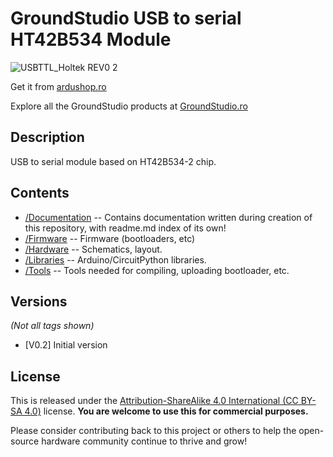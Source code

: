 GroundStudio USB to serial HT42B534 Module
====================================
![USBTTL_Holtek REV0 2](https://github.com/GroundStudio/GroundStudio_USB_to_serial_HT42B534_module/assets/77836107/38586e95-0f8a-48cb-99cb-b2191af715e5)

Get it from [ardushop.ro](https://ardushop.ro/ro/home/1725-usbttlht42b534-2.html)

Explore all the GroundStudio products at [GroundStudio.ro](https://groundstudio.ro/)

Description
-------------------
USB to serial module based on HT42B534-2 chip.

Contents
-------------------

* [/Documentation](https://github.com/GroundStudio/GroundStudio_USB_to_serial_HT42B534_module/tree/main/Documentation) -- Contains documentation written during creation of this repository, with readme.md index of its own!
* [/Firmware](https://github.com/GroundStudio/GroundStudio_USB_to_serial_HT42B534_module/tree/main/Firmware) -- Firmware (bootloaders, etc)
* [/Hardware](https://github.com/GroundStudio/GroundStudio_USB_to_serial_HT42B534_module/tree/main/Hardware) -- Schematics, layout.
* [/Libraries](https://github.com/GroundStudio/GroundStudio_USB_to_serial_HT42B534_module/tree/main/Libraries) -- Arduino/CircuitPython libraries. 
* [/Tools](https://github.com/GroundStudio/GroundStudio_USB_to_serial_HT42B534_module/tree/main) -- Tools needed for compiling, uploading bootloader, etc.

Versions
-------------------
*(Not all tags shown)*
* [V0.2] Initial version

License
-------------------

This is released under the [Attribution-ShareAlike 4.0 International (CC BY-SA 4.0)](https://creativecommons.org/licenses/by-sa/4.0/) license. 
**You are welcome to use this for commercial purposes.**

Please consider contributing back to this project or others to help the open-source hardware community continue to thrive and grow! 
